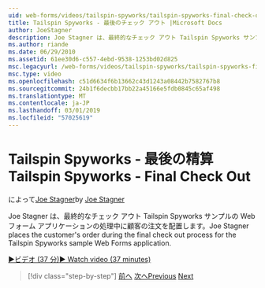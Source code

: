 ```yaml
---
uid: web-forms/videos/tailspin-spyworks/tailspin-spyworks-final-check-out
title: Tailspin Spyworks - 最後のチェック アウト |Microsoft Docs
author: JoeStagner
description: Joe Stagner は、最終的なチェック アウト Tailspin Spyworks サンプルの Web フォーム アプリケーションの処理中に顧客の注文を配置します。
ms.author: riande
ms.date: 06/29/2010
ms.assetid: 61ee30d6-c557-4ebd-9538-1253bd02d825
msc.legacyurl: /web-forms/videos/tailspin-spyworks/tailspin-spyworks-final-check-out
msc.type: video
ms.openlocfilehash: c51d6634f6b13662c43d1243a08442b7582767b8
ms.sourcegitcommit: 24b1f6decbb17bb22a45166e5fdb0845c65af498
ms.translationtype: MT
ms.contentlocale: ja-JP
ms.lasthandoff: 03/01/2019
ms.locfileid: "57025619"
---
```

<a name="tailspin-spyworks---final-check-out"></a><span data-ttu-id="82cf6-103">Tailspin Spyworks - 最後の精算</span><span class="sxs-lookup"><span data-stu-id="82cf6-103">Tailspin Spyworks - Final Check Out</span></span>
====================
<span data-ttu-id="82cf6-104">によって[Joe Stagner](https://github.com/JoeStagner)</span><span class="sxs-lookup"><span data-stu-id="82cf6-104">by [Joe Stagner](https://github.com/JoeStagner)</span></span>

<span data-ttu-id="82cf6-105">Joe Stagner は、最終的なチェック アウト Tailspin Spyworks サンプルの Web フォーム アプリケーションの処理中に顧客の注文を配置します。</span><span class="sxs-lookup"><span data-stu-id="82cf6-105">Joe Stagner places the customer's order during the final check out process for the Tailspin Spyworks sample Web Forms application.</span></span>

[<span data-ttu-id="82cf6-106">&#9654;ビデオ (37 分)</span><span class="sxs-lookup"><span data-stu-id="82cf6-106">&#9654; Watch video (37 minutes)</span></span>](https://channel9.msdn.com/Blogs/ASP-NET-Site-Videos/tailspin-spyworks-final-check-out)

> [!div class="step-by-step"]
> <span data-ttu-id="82cf6-107">[前へ](tailspin-spyworks-migrate-the-shopping-cart.md)
> [次へ](tailspin-spyworks-adding-user-product-reviews.md)</span><span class="sxs-lookup"><span data-stu-id="82cf6-107">[Previous](tailspin-spyworks-migrate-the-shopping-cart.md)
[Next](tailspin-spyworks-adding-user-product-reviews.md)</span></span>
